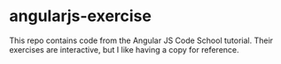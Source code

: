 # angularjs-exercise

This repo contains code from the Angular JS Code School tutorial. Their exercises are interactive, but I like having a copy for reference.
